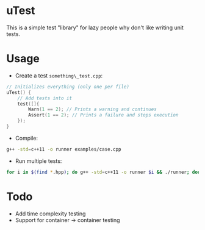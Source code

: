 uTest
=====

This is a simple test "library" for lazy people why don't like writing unit tests.

# Usage
- Create a test `something\_test.cpp`:
```cpp
// Initializes everything (only one per file)
uTest() {
    // Add tests into it
    test([]{
        Warn(1 == 2); // Prints a warning and continues
        Assert(1 == 2); // Prints a failure and stops execution
    });
}
```
- Compile:
```bash
g++ -std=c++11 -o runner examples/case.cpp
```
- Run multiple tests:
```bash
for i in $(find *.hpp); do g++ -std=c++11 -o runner $i && ./runner; done
```

# Todo
- Add time complexity testing
- Support for container -> container testing
